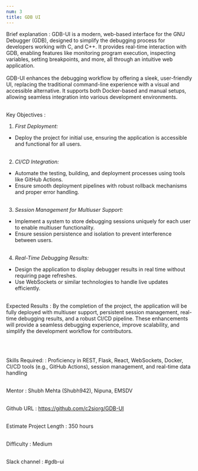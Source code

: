 ```yaml
---
num: 3
title: GDB UI
---
```


Brief explanation 
: GDB-UI is a modern, web-based interface for the GNU Debugger (GDB), designed to simplify the debugging process for developers working with C, and C++. It provides real-time interaction with GDB, enabling features like monitoring program execution, inspecting variables, setting breakpoints, and more, all through an intuitive web application.
<br><br>
GDB-UI enhances the debugging workflow by offering a sleek, user-friendly UI, replacing the traditional command-line experience with a visual and accessible alternative. It supports both Docker-based and manual setups, allowing seamless integration into various development environments.
<br><br>

Key Objectives
: 

1. *First Deployment:* 
* Deploy the project for initial use, ensuring the application is accessible and functional for all users.
<br><br>

2. *CI/CD Integration:*
* Automate the testing, building, and deployment processes using tools like GitHub Actions.
* Ensure smooth deployment pipelines with robust rollback mechanisms and proper error handling.
<br><br>

3. *Session Management for Multiuser Support:*
* Implement a system to store debugging sessions uniquely for each user to enable multiuser functionality.
* Ensure session persistence and isolation to prevent interference between users.
<br><br>

4. *Real-Time Debugging Results:*
* Design the application to display debugger results in real time without requiring page refreshes.
* Use WebSockets or similar technologies to handle live updates efficiently.
<br><br>


Expected Results
: By the completion of the project, the application will be fully deployed with multiuser support, persistent session management, real-time debugging results, and a robust CI/CD pipeline. These enhancements will provide a seamless debugging experience, improve scalability, and simplify the development workflow for contributors.
<!-- : -- By the end of the project, the following outcomes are anticipated: -->
<br><br>

Skills Required:
: Proficiency in REST, Flask, React, WebSockets, Docker, CI/CD tools (e.g., GitHub Actions), session management, and real-time data handling
<br><br>

Mentor
: Shubh Mehta (Shubh942), Nipuna, EMSDV
<br><br>

Github URL
: <https://github.com/c2siorg/GDB-UI>
<br><br>

Estimate Project Length
: 350 hours
<br><br>

Difficulty
: Medium
<br><br>

Slack channel
: #gdb-ui
<br><br>